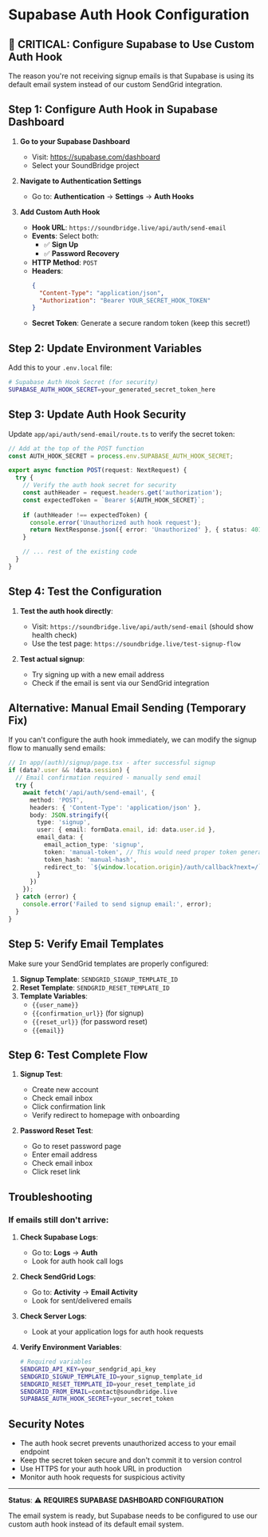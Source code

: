 # Supabase Auth Hook Configuration

## 🚨 **CRITICAL: Configure Supabase to Use Custom Auth Hook**

The reason you're not receiving signup emails is that Supabase is using its default email system instead of our custom SendGrid integration.

## **Step 1: Configure Auth Hook in Supabase Dashboard**

1. **Go to your Supabase Dashboard**
   - Visit: https://supabase.com/dashboard
   - Select your SoundBridge project

2. **Navigate to Authentication Settings**
   - Go to: **Authentication** → **Settings** → **Auth Hooks**

3. **Add Custom Auth Hook**
   - **Hook URL**: `https://soundbridge.live/api/auth/send-email`
   - **Events**: Select both:
     - ✅ **Sign Up**
     - ✅ **Password Recovery**
   - **HTTP Method**: `POST`
   - **Headers**: 
     ```json
     {
       "Content-Type": "application/json",
       "Authorization": "Bearer YOUR_SECRET_HOOK_TOKEN"
     }
     ```
   - **Secret Token**: Generate a secure random token (keep this secret!)

## **Step 2: Update Environment Variables**

Add this to your `.env.local` file:

```bash
# Supabase Auth Hook Secret (for security)
SUPABASE_AUTH_HOOK_SECRET=your_generated_secret_token_here
```

## **Step 3: Update Auth Hook Security**

Update `app/api/auth/send-email/route.ts` to verify the secret token:

```typescript
// Add at the top of the POST function
const AUTH_HOOK_SECRET = process.env.SUPABASE_AUTH_HOOK_SECRET;

export async function POST(request: NextRequest) {
  try {
    // Verify the auth hook secret for security
    const authHeader = request.headers.get('authorization');
    const expectedToken = `Bearer ${AUTH_HOOK_SECRET}`;
    
    if (authHeader !== expectedToken) {
      console.error('Unauthorized auth hook request');
      return NextResponse.json({ error: 'Unauthorized' }, { status: 401 });
    }

    // ... rest of the existing code
  }
}
```

## **Step 4: Test the Configuration**

1. **Test the auth hook directly**:
   - Visit: `https://soundbridge.live/api/auth/send-email` (should show health check)
   - Use the test page: `https://soundbridge.live/test-signup-flow`

2. **Test actual signup**:
   - Try signing up with a new email address
   - Check if the email is sent via our SendGrid integration

## **Alternative: Manual Email Sending (Temporary Fix)**

If you can't configure the auth hook immediately, we can modify the signup flow to manually send emails:

```typescript
// In app/(auth)/signup/page.tsx - after successful signup
if (data?.user && !data.session) {
  // Email confirmation required - manually send email
  try {
    await fetch('/api/auth/send-email', {
      method: 'POST',
      headers: { 'Content-Type': 'application/json' },
      body: JSON.stringify({
        type: 'signup',
        user: { email: formData.email, id: data.user.id },
        email_data: {
          email_action_type: 'signup',
          token: 'manual-token', // This would need proper token generation
          token_hash: 'manual-hash',
          redirect_to: `${window.location.origin}/auth/callback?next=/`
        }
      })
    });
  } catch (error) {
    console.error('Failed to send signup email:', error);
  }
}
```

## **Step 5: Verify Email Templates**

Make sure your SendGrid templates are properly configured:

1. **Signup Template**: `SENDGRID_SIGNUP_TEMPLATE_ID`
2. **Reset Template**: `SENDGRID_RESET_TEMPLATE_ID`
3. **Template Variables**:
   - `{{user_name}}`
   - `{{confirmation_url}}` (for signup)
   - `{{reset_url}}` (for password reset)
   - `{{email}}`

## **Step 6: Test Complete Flow**

1. **Signup Test**:
   - Create new account
   - Check email inbox
   - Click confirmation link
   - Verify redirect to homepage with onboarding

2. **Password Reset Test**:
   - Go to reset password page
   - Enter email address
   - Check email inbox
   - Click reset link

## **Troubleshooting**

### If emails still don't arrive:

1. **Check Supabase Logs**:
   - Go to: **Logs** → **Auth**
   - Look for auth hook call logs

2. **Check SendGrid Logs**:
   - Go to: **Activity** → **Email Activity**
   - Look for sent/delivered emails

3. **Check Server Logs**:
   - Look at your application logs for auth hook requests

4. **Verify Environment Variables**:
   ```bash
   # Required variables
   SENDGRID_API_KEY=your_sendgrid_api_key
   SENDGRID_SIGNUP_TEMPLATE_ID=your_signup_template_id
   SENDGRID_RESET_TEMPLATE_ID=your_reset_template_id
   SENDGRID_FROM_EMAIL=contact@soundbridge.live
   SUPABASE_AUTH_HOOK_SECRET=your_secret_token
   ```

## **Security Notes**

- The auth hook secret prevents unauthorized access to your email endpoint
- Keep the secret token secure and don't commit it to version control
- Use HTTPS for your auth hook URL in production
- Monitor auth hook requests for suspicious activity

---

**Status**: ⚠️ **REQUIRES SUPABASE DASHBOARD CONFIGURATION**

The email system is ready, but Supabase needs to be configured to use our custom auth hook instead of its default email system.

